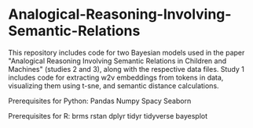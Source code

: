 # Analogical-Reasoning-Involving-Semantic-Relations

This repository includes code for two Bayesian models used in the paper "Analogical Reasoning Involving Semantic Relations in Children and Machines" (studies 2 and 3), along with the respective data files. 
Study 1 includes code for extracting w2v embeddings from tokens in data, visualizing them using t-sne, and semantic distance calculations.

Prerequisites for Python:
Pandas
Numpy
Spacy
Seaborn

Prerequisites for R:
brms
rstan
dplyr
tidyr
tidyverse
bayesplot
